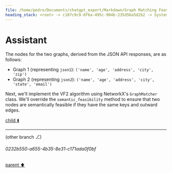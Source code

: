 ```yaml
---
file: /home/pedro/Documents/chatgpt_export/Markdown/Graph Matching Feasibility Explanation.md
heading_stack: <root> -> c107c9c9-8f6a-495c-904b-235d56a5d2b2 -> System -> 201c3e31-2aa4-4889-bf9a-7b2f47a7b304 -> System -> aaa251a3-5cb0-4526-a1ed-39cc659d7cc2 -> User -> 77b07057-503b-4e8f-bac8-e1a6de24738f -> Assistant -> Syntactic Feasibility -> Semantic Feasibility -> aaa2c26f-c4b8-4e51-8df5-fd93d6377e9e -> User -> 5103b6c1-bfb8-4864-8c23-7d1455a6a36d -> Assistant -> d1235c26-f990-48c6-b489-d93d840c3431 -> Assistant -> 4f565871-050f-49dd-955b-dc794660f886 -> Tool -> 217fd290-3683-4577-a0a6-24d240457cfa -> Assistant
---
```

# Assistant

The nodes for the two graphs, derived from the JSON API responses, are as follows:

- Graph 1 (representing `json1`): `('name', 'age', 'address', 'city', 'zip')`
- Graph 2 (representing `json2`): `('name', 'age', 'address', 'city', 'state', 'email')`

Next, we'll implement the VF2 algorithm using NetworkX's `GraphMatcher` class. We'll override the `semantic_feasibility` method to ensure that two nodes are semantically feasible if they have the same keys and outward edges.

[child ⬇️](#0232b550-a655-4b35-8e31-c171ada0f0bf)

---

(other branch ⎇)
###### 0232b550-a655-4b35-8e31-c171ada0f0bf
[parent ⬆️](#217fd290-3683-4577-a0a6-24d240457cfa)
